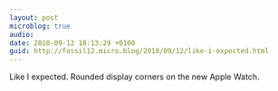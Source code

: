 ```yaml
---
layout: post
microblog: true
audio: 
date: 2018-09-12 18:13:29 +0100
guid: http://fossil12.micro.blog/2018/09/12/like-i-expected.html
---
```

Like I expected. Rounded display corners on the new Apple Watch.
